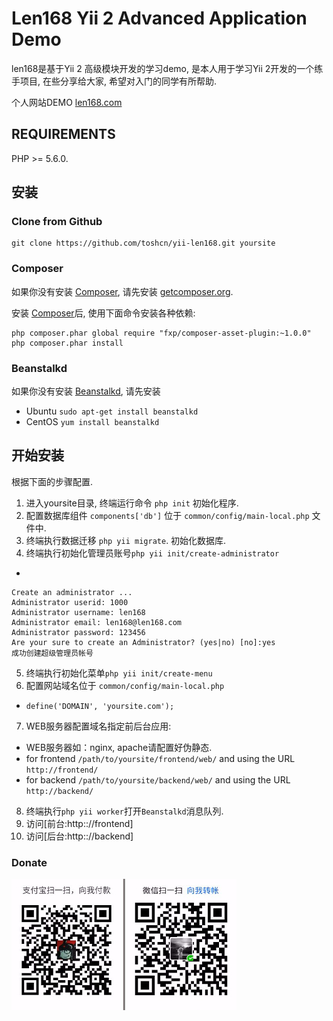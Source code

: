 Len168 Yii 2 Advanced Application Demo
==========================================

len168是基于Yii 2 高级模块开发的学习demo, 是本人用于学习Yii 2开发的一个练手项目, 在些分享给大家, 希望对入门的同学有所帮助.

个人网站DEMO [len168.com](https:://www.len168.com)

REQUIREMENTS
------------

PHP >= 5.6.0.


安装
----

### Clone from Github

~~~
git clone https://github.com/toshcn/yii-len168.git yoursite
~~~

### Composer

如果你没有安装 [Composer](http://getcomposer.org/), 请先安装
 [getcomposer.org](http://getcomposer.org/doc/00-intro.md#installation-nix).

安装 [Composer](http://getcomposer.org/)后, 使用下面命令安装各种依赖:

~~~
php composer.phar global require "fxp/composer-asset-plugin:~1.0.0"
php composer.phar install
~~~

### Beanstalkd
如果你没有安装 [Beanstalkd](http://kr.github.io/beanstalkd/), 请先安装
- Ubuntu `sudo apt-get install beanstalkd`
- CentOS `yum install beanstalkd`

开始安装
-------

根据下面的步骤配置.

1. 进入yoursite目录, 终端运行命令 `php init` 初始化程序.
2. 配置数据库组件 `components['db']` 位于 `common/config/main-local.php` 文件中.
3. 终端执行数据迁移 `php yii migrate`. 初始化数据库.
4. 终端执行初始化管理员账号`php yii init/create-administrator`
-
~~~
Create an administrator ...
Administrator userid: 1000
Administrator username: len168
Administrator email: len168@len168.com
Administrator password: 123456
Are your sure to create an Administrator? (yes|no) [no]:yes
成功创建超级管理员帐号
~~~
5. 终端执行初始化菜单`php yii init/create-menu`
6. 配置网站域名位于 `common/config/main-local.php`
- `define('DOMAIN', 'yoursite.com');`
7. WEB服务器配置域名指定前后台应用:
- WEB服务器如：nginx, apache请配置好伪静态.
- for frontend `/path/to/yoursite/frontend/web/` and using the URL `http://frontend/`
- for backend `/path/to/yoursite/backend/web/` and using the URL `http://backend/`

8. 终端执行`php yii worker`打开`Beanstalkd`消息队列.
9. 访问[前台:http:://frontend]
10. 访问[后台:http:://backend]

### Donate
![](https://github.com/toshcn/yii-len168/blob/master/frontend/web/pay.jpg?v=1)
